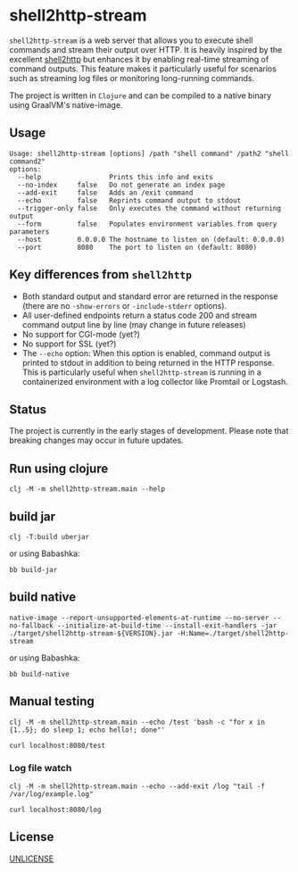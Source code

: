 # shell2http-stream

`shell2http-stream` is a web server that allows you to execute shell commands and stream their output over HTTP. It is heavily inspired by the excellent [shell2http](https://github.com/msoap/shell2http) but enhances it by enabling real-time streaming of command outputs. This feature makes it particularly useful for scenarios such as streaming log files or monitoring long-running commands.

The project is written in `Clojure` and can be compiled to a native binary using GraalVM's native-image.


## Usage

```
Usage: shell2http-stream [options] /path "shell command" /path2 "shell command2"
options:
  --help                 Prints this info and exits
  --no-index     false   Do not generate an index page
  --add-exit     false   Adds an /exit command
  --echo         false   Reprints command output to stdout
  --trigger-only false   Only executes the command without returning output
  --form         false   Populates environment variables from query parameters
  --host         0.0.0.0 The hostname to listen on (default: 0.0.0.0)
  --port         8080    The port to listen on (default: 8080)
```

## Key differences from `shell2http`

* Both standard output and standard error are returned in the response (there are no `-show-errors` or `-include-stderr` options).
* All user-defined endpoints return a status code 200 and stream command output line by line (may change in future releases)
* No support for CGI-mode (yet?)
* No support for SSL (yet?)
* The `--echo` option: When this option is enabled, command output is printed to stdout in addition to being returned in the HTTP response. This is particularly useful when `shell2http-stream` is running in a containerized environment with a log collector like Promtail or Logstash.

## Status

The project is currently in the early stages of development. Please note that breaking changes may occur in future updates.

## Run using clojure

```
clj -M -m shell2http-stream.main --help
```

## build jar
```
clj -T:build uberjar
```

or using Babashka:
```
bb build-jar
```

## build native

```
native-image --report-unsupported-elements-at-runtime --no-server --no-fallback --initialize-at-build-time --install-exit-handlers -jar ./target/shell2http-stream-${VERSION}.jar -H:Name=./target/shell2http-stream
```
or using Babashka:
```
bb build-native
```

## Manual testing

```
clj -M -m shell2http-stream.main --echo /test 'bash -c "for x in {1..5}; do sleep 1; echo hello!; done"'
```
```
curl localhost:8080/test
```

### Log file watch
```
clj -M -m shell2http-stream.main --echo --add-exit /log "tail -f /var/log/example.log"
```
```
curl localhost:8080/log
```

## License

[UNLICENSE](UNLICENSE)
